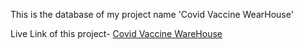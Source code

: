 

This is the database of my project name 'Covid Vaccine WearHouse'

Live Link of this project- [Covid Vaccine WareHouse](https://covid-vaccine-warehouse.netlify.app/)
